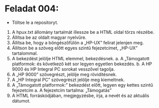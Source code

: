 # Feladat 004:
* Töltse le a repositoryt.
1.  A hpux.txt állomány tartalmát illessze be a HTML oldal törzs részébe.
2.  Állítsa be az oldalt magyar nyelvűre.
3.  Állítsa be, hogy a böngészőfülön a „HP-UX” felirat jelenjen meg.
4.  Állítson be a szöveg előtt egyes szintű fejezetcímet, „HP-UX” tartalommal.
5.  A bekezdést jelölje HTML elemmel, bekezdésnek.
    a. A „Támogatott platformok: és következő két sor legyen egyetlen bekezdés.
    b. A HP 9000 és HP Integral PC sorokat vesszővel tagolja.
6.  A „HP 9000” szövegrészt, jelölje meg rövidítésnek.
7.  A „HP Integral PC” szövegrészt jelölje meg kiemeltnek.
8.  A „Támogatott platformok:” bekezdést előtt, legyen egy kettes szintű fejezetcím
    a. A fejezetcím tartalma: „Támogatás”
9.  A HTML forráskódjában, megjegyzésbe, írja, a nevét és az aktuális dátumot.
